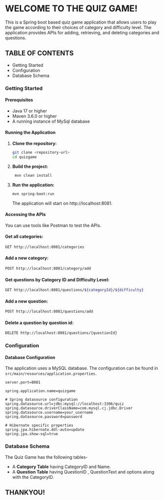 # WELCOME TO THE QUIZ GAME!

This is a Spring boot based quiz game application that allows users to play the game according to their choices of category and difficulty level. The application provides APIs for adding, retrieving, and deleting categories and questions.

## TABLE OF CONTENTS

- Getting Started
- Configuration
- Database Schema

### Getting Started

#### Prerequisites

- Java 17 or higher
- Maven 3.6.0 or higher
- A running instance of MySql database

#### Running the Application

1. **Clone the repository:**

   ```bash
   git clone <repository-url>
   cd quizgame
   ```

2. **Build the project:**

   ```bash
    mvn clean install
   ```

3. **Run the application:**

   ```bash
   mvn spring-boot:run
   ```

   The application will start on http://localhost:8081.

#### Accessing the APIs

You can use tools like Postman to test the APIs.

#### Get all categories:

```bash
GET http://localhost:8081/categories
```

#### Add a new category:

```bash
POST http://localhost:8081/category/add
```

#### Get questions by Category ID and Difficulty Level:

```bash
GET http://localhost:8081/questions/${categoryId}/${difficulty}
```

#### Add a new question:

```bash
POST http://localhost:8081/questions/add
```

#### Delete a question by question id:

```bash
DELETE http://localhost:8081/questions/{questionId}
```

### Configuration

#### Database Configuration

The application uses a MySQL database. The configuration can be found in `src/main/resources/application.properties`.

```properties
server.port=8081

spring.application.name=quizgame

# Spring datasource configuration
spring.datasource.url=jdbc:mysql://localhost:3306/quiz
spring.datasource.driverClassName=com.mysql.cj.jdbc.Driver
spring.datasource.username=your_username
spring.datasource.password=password

# Hibernate specific properties
spring.jpa.hibernate.ddl-auto=update
spring.jpa.show-sql=true
```

### Database Schema

The Quiz Game has the following tables-

- A **Category Table** having CategoryID and Name.
- A **Question Table** having QuestionID , QuestionText and options along with the CategoryID.

## THANKYOU!

